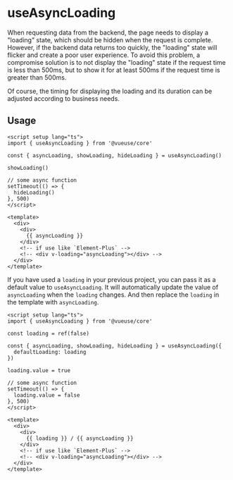 # useAsyncLoading

When requesting data from the backend, the page needs to display a "loading" state, which should be hidden when the request is complete. 
However, if the backend data returns too quickly, the "loading" state will flicker and create a poor user experience. 
To avoid this problem, a compromise solution is to not display the "loading" state if the request time is less than 500ms, but to show it for at least 500ms if the request time is greater than 500ms.

Of course, the timing for displaying the loading and its duration can be adjusted according to business needs.

## Usage

```vue
<script setup lang="ts">
import { useAsyncLoading } from '@vueuse/core'

const { asyncLoading, showLoading, hideLoading } = useAsyncLoading()

showLoading()

// some async function
setTimeout(() => {
  hideLoading()
}, 500)
</script>

<template>
  <div>
    <div>
      {{ asyncLoading }}
    </div>
    <!-- if use like `Element-Plus` -->
    <!-- <div v-loading="asyncLoading"></div> -->
  </div>
</template>
```

If you have used a `loading` in your previous project, you can pass it as a default value to `useAsyncLoading`. 
It will automatically update the value of `asyncLoading` when the `loading` changes.
And then replace the `loading` in the template with `asyncLoading`.

```vue
<script setup lang="ts">
import { useAsyncLoading } from '@vueuse/core'

const loading = ref(false)

const { asyncLoading, showLoading, hideLoading } = useAsyncLoading({
  defaultLoading: loading
})

loading.value = true

// some async function
setTimeout(() => {
  loading.value = false
}, 500)
</script>

<template>
  <div>
    <div>
      {{ loading }} / {{ asyncLoading }}
    </div>
    <!-- if use like `Element-Plus` -->
    <!-- <div v-loading="asyncLoading"></div> -->
  </div>
</template>
```
